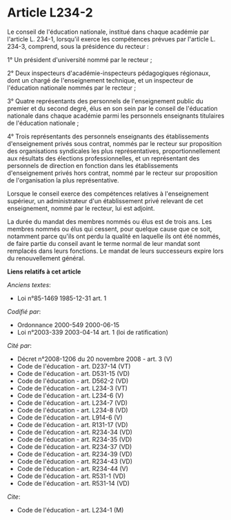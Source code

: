 # Article L234-2

Le conseil de l'éducation nationale, institué dans chaque académie par l'article L. 234-1, lorsqu'il exerce les compétences
prévues par l'article L. 234-3, comprend, sous la présidence du recteur :

1° Un président d'université nommé par le recteur ;

2° Deux inspecteurs d'académie-inspecteurs pédagogiques régionaux, dont un chargé de l'enseignement technique, et un
inspecteur de l'éducation nationale nommés par le recteur ;

3° Quatre représentants des personnels de l'enseignement public du premier et du second degré, élus en son sein par le
conseil de l'éducation nationale dans chaque académie parmi les personnels enseignants titulaires de l'éducation nationale ;

4° Trois représentants des personnels enseignants des établissements d'enseignement privés sous contrat, nommés par le
recteur sur proposition des organisations syndicales les plus représentatives, proportionnellement aux résultats des
élections professionnelles, et un représentant des personnels de direction en fonction dans les établissements d'enseignement
privés hors contrat, nommé par le recteur sur proposition de l'organisation la plus représentative.

Lorsque le conseil exerce des compétences relatives à l'enseignement supérieur, un administrateur d'un établissement privé
relevant de cet enseignement, nommé par le recteur, lui est adjoint.

La durée du mandat des membres nommés ou élus est de trois ans. Les membres nommés ou élus qui cessent, pour quelque cause
que ce soit, notamment parce qu'ils ont perdu la qualité en laquelle ils ont été nommés, de faire partie du conseil avant le
terme normal de leur mandat sont remplacés dans leurs fonctions. Le mandat de leurs successeurs expire lors du renouvellement
général.

**Liens relatifs à cet article**

_Anciens textes_:

  - Loi n°85-1469 1985-12-31 art. 1

_Codifié par_:

  - Ordonnance 2000-549 2000-06-15
  - Loi n°2003-339 2003-04-14 art. 1 (loi de ratification)

_Cité par_:

  - Décret n°2008-1206 du 20 novembre 2008 - art. 3 (V)
  - Code de l'éducation - art. D237-14 (VT)
  - Code de l'éducation - art. D531-15 (VD)
  - Code de l'éducation - art. D562-2 (VD)
  - Code de l'éducation - art. L234-3 (VT)
  - Code de l'éducation - art. L234-6 (V)
  - Code de l'éducation - art. L234-7 (VD)
  - Code de l'éducation - art. L234-8 (VD)
  - Code de l'éducation - art. L914-6 (V)
  - Code de l'éducation - art. R131-17 (VD)
  - Code de l'éducation - art. R234-34 (VD)
  - Code de l'éducation - art. R234-35 (VD)
  - Code de l'éducation - art. R234-37 (VD)
  - Code de l'éducation - art. R234-39 (VD)
  - Code de l'éducation - art. R234-43 (VD)
  - Code de l'éducation - art. R234-44 (V)
  - Code de l'éducation - art. R531-1 (VD)
  - Code de l'éducation - art. R531-14 (VD)

_Cite_:

  - Code de l'éducation - art. L234-1 (M)
